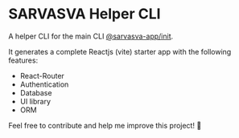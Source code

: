 # SARVASVA Helper CLI

A helper CLI for the main CLI [@sarvasva-app/init](https://www.npmjs.com/package/@sarvasva-app/init).

It generates a complete Reactjs (vite) starter app with the following features:

- React-Router
- Authentication
- Database
- UI library
- ORM

Feel free to contribute and help me improve this project! 🚀
